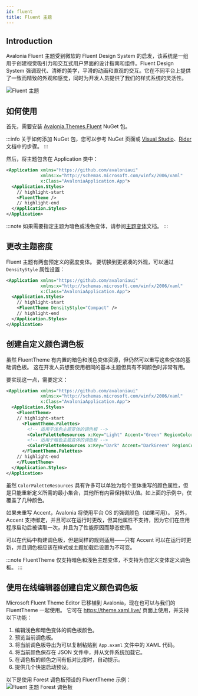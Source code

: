 ```yaml
---
id: fluent
title: Fluent 主题
---
```


## Introduction

Avalonia Fluent 主题受到微软的 Fluent Design System 的启发，该系统是一组用于创建视觉吸引力和交互式用户界面的设计指南和组件。Fluent Design System 强调现代、清晰的美学，平滑的动画和直观的交互。它在不同平台上提供了一致而精致的外观和感觉，同时为开发人员提供了我们的样式系统的灵活性。

![Fluent 主题](/img/basics/user-interface/styling/fluent-theme-normal.png)

## 如何使用

首先，需要安装 [Avalonia.Themes.Fluent](https://www.nuget.org/packages/Avalonia.Themes.Fluent/) NuGet 包。

:::info
关于如何添加 NuGet 包，您可以参考 NuGet 页面或 [Visual Studio](https://learn.microsoft.com/en-us/nuget/quickstart/install-and-use-a-package-in-visual-studio)、[Rider](https://www.jetbrains.com/help/rider/Using_NuGet.html) 文档中的步骤。
:::

然后，将主题包含在 Application 类中：

```xml title="App.axaml"
<Application xmlns="https://github.com/avaloniaui"
             xmlns:x="http://schemas.microsoft.com/winfx/2006/xaml"
             x:Class="AvaloniaApplication.App">
  <Application.Styles>
    // highlight-start
    <FluentTheme />
    // highlight-end
  </Application.Styles>
</Application>
```

:::note
如果需要指定主题为暗色或浅色变体，请参阅[主题变体](../../../../guides/styles-and-resources/how-to-use-theme-variants.md)文档。
:::

## 更改主题密度

Fluent 主题有两套预定义的密度变体。
要切换到更紧凑的外观，可以通过 `DensityStyle` 属性设置：

```xml title="App.axaml"
<Application xmlns="https://github.com/avaloniaui"
             xmlns:x="http://schemas.microsoft.com/winfx/2006/xaml"
             x:Class="AvaloniaApplication.App">
  <Application.Styles>
    // highlight-start
    <FluentTheme DensityStyle="Compact" />
    // highlight-end
  </Application.Styles>
</Application>
```

## 创建自定义颜色调色板

虽然 FluentTheme 有内置的暗色和浅色变体资源，但仍然可以重写这些变体的基础调色板。
这在开发人员想要使用相同的基本主题但具有不同颜色时非常有用。

要实现这一点，需要定义：

```xml title="App.axaml"
<Application xmlns="https://github.com/avaloniaui"
             xmlns:x="http://schemas.microsoft.com/winfx/2006/xaml"
             x:Class="AvaloniaApplication.App">
  <Application.Styles>
    <FluentTheme>
    // highlight-start
      <FluentTheme.Palettes>
        <!-- 适用于浅色主题变体的调色板 -->
        <ColorPaletteResources x:Key="Light" Accent="Green" RegionColor="White" ErrorText="Red" />
        <!-- 适用于暗色主题变体的调色板 -->
        <ColorPaletteResources x:Key="Dark" Accent="DarkGreen" RegionColor="Black" ErrorText="Yellow" />
      </FluentTheme.Palettes>
    // highlight-end
    </FluentTheme>
  </Application.Styles>
</Application>
```

虽然 `ColorPaletteResources` 具有许多可以单独为每个变体重写的颜色属性，但是只能重新定义所需的最小集合，其他所有内容保持默认值。如上面的示例中，仅覆盖了几种颜色。

如果未重写 Accent，Avalonia 将使用平台 OS 的强调颜色（如果可用）。
另外，Accent 支持绑定，并且可以在运行时更改，但其他属性不支持，因为它们在应用程序启动后被读取一次，并且为了性能原因而静态使用。

可以在代码中构建调色板，但是同样的规则适用——只有 Accent 可以在运行时更新，并且调色板应该在样式或主题加载后设置为不可变。

:::note
FluentTheme 仅支持暗色和浅色主题变体，不支持为自定义变体定义调色板。
:::

## 使用在线编辑器创建自定义颜色调色板

Microsoft Fluent Theme Editor 已移植到 Avalonia，现在也可以与我们的 FluentTheme 一起使用。
它可在 <https://theme.xaml.live/> 页面上使用，并支持以下功能：

1. 编辑浅色和暗色变体的调色板颜色。
2. 预览当前调色板。
3. 将当前调色板导出为可以复制粘贴到 `App.axaml` 文件中的 XAML 代码。
4. 将当前颜色保存在 JSON 文件中，并从文件系统加载它。
5. 在调色板的颜色之间有低对比度时，自动提示。
6. 提供几个快速启动预设。

以下是使用 Forest 调色板预设的 FluentTheme 示例：
![Fluent 主题 Forest 调色板](/img/basics/user-interface/styling/fluent-theme-forest.png)